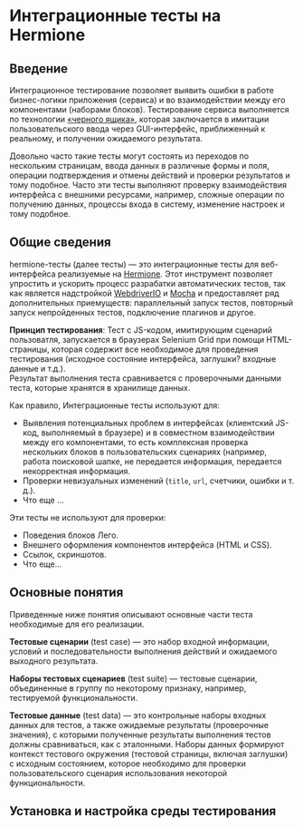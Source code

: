 # Интеграционные тесты на Hermione
<a name="intro"></a>
## Введение

Интеграционное тестирование позволяет выявить ошибки в работе бизнес-логики приложения (сервиса) и во взаимодействии между его компонентами (наборами блоков). Тестирование сервиса выполняется по технологии [«черного ящика»](https://ru.wikipedia.org/wiki/Тестирование_по_стратегии_чёрного_ящика), которая заключается в имитации пользовательского ввода через GUI-интерфейс, приближенный к реальному, и получении ожидаемого результата. 

Довольно часто такие тесты могут состоять из переходов по нескольким страницам, ввода данных в различные формы и поля, операции подтверждения и отмены действий и проверки результатов и тому подобное. Часто эти тесты выполняют проверку взаимодействия интерфейса с внешними ресурсами, например, сложные операции по получению данных, процессы входа в систему, изменение настроек и тому подобное. 


## Общие сведения 

hermione-тесты (далее тесты) — это интеграционные тесты для веб-интерфейса реализуемые на [Hermione](https://github.com/gemini-testing/hermione). Этот инструмент позволяет упростить и ускорить процесс разрабатки автоматических тестов, так как является надстройкой [WebdriverIO]() и [Mocha]() и предоставляет ряд дополнительных приемуществ: параллельный запуск тестов, повторный запуск непройденных тестов, подключение плагинов и другое. 

**Принцип тестирования**: Тест с JS-кодом, имитирующим сценарий пользоватля, запускается в браузерах Selenium Grid при помощи HTML-страницы, которая содержит все  необходимое для проведения тестирования (исходное состояние интерфейса, заглушки? входные данные и т.д.).   
Результат выполнения теста сравнивается с проверочными данными теста, которые хранятся в хранилище данных.  

Как правило, Интеграционные тесты используют для: 

-  Выявления потенциальных проблем в интерфейсах (клиентский JS-код, выполняемый в браузере) и в совместном взаимодействии между его компонентами, то есть комплексная проверка нескольких блоков в пользовательских сценариях (например, работа поисковой шапке, не передается информация, передается некорректная информация.
- Проверки невизуальных изменений (`title`, `url`, счетчики, ошибки и т. д.).
-  Что еще ...

Эти тесты не используют для проверки:
  
- Поведения блоков Лего.
- Внешнего оформления компонентов интерфейса (HTML и CSS).
- Cсылок, скриншотов.
- Что еще...

<!-- 02-terminology.md -->

<a name="terminology"></a>
## Основные понятия

<!--**Тест** — это набор контрольных входных данных совместно с ожидаемыми результатами. -->
Приведенные ниже понятия описывают основные части теста необходимые для его реализации.

**Тестовые сценарии** (test case) — это набор входной информации, условий и последовательности выполнения действий и ожидаемого выходного результата. 

**Наборы тестовых сценариев** (test suite) — тестовые сценарии, объединенные в группу по некоторому признаку, например, тестируемой функциональности.

**Тестовые данные** (test data) — это контрольные наборы входных данных для тестов, а также ожидаемые результаты (проверочные значения), с которыми полученные результаты выполнения тестов должны сравниваться, как с эталонными. Наборы данных формируют контекст тестового окружения (тестовой страницы, включая заглушки) с исходным состоянием, которое необходимо для проверки пользовательского сценария использования некоторой функциональности. <!-- Как правило, они хранятся отдельно от тестов во внешних файлах или загружаются из базы данных.-->


<!-- 03-quick-start.md -->
<a name="quick-start"></a>

## Установка и настройка среды тестирования


